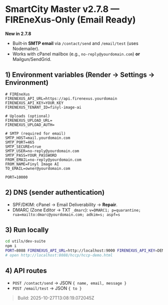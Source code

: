 
# SmartCity Master v2.7.8 — FIREneXus‑Only (Email Ready)

**New in 2.7.8**
- Built‑in **SMTP email** via `/contact/send` and `/email/test` (uses Nodemailer).
- Works with cPanel mailbox (e.g., `no-reply@yourdomain.com`) **or** Mailgun/SendGrid.

## 1) Environment variables (Render → Settings → Environment)
```
# FIREneXus
FIRENEXUS_API_URL=https://api.firenexus.yourdomain
FIRENEXUS_API_KEY=YOUR_KEY
FIRENEXUS_TENANT_ID=finyl-image-ai

# Uploads (optional)
FIRENEXUS_UPLOAD_URL=
FIRENEXUS_UPLOAD_AUTH=

# SMTP (required for email)
SMTP_HOST=mail.yourdomain.com
SMTP_PORT=465
SMTP_SECURE=true
SMTP_USER=no-reply@yourdomain.com
SMTP_PASS=YOUR_PASSWORD
FROM_EMAIL=no-reply@yourdomain.com
FROM_NAME=Finyl Image AI
TO_EMAIL=owner@yourdomain.com

PORT=10000
```

## 2) DNS (sender authentication)
- SPF/DKIM: cPanel → Email Deliverability → **Repair**.
- DMARC (Zone Editor → TXT `_dmarc`):
  `v=DMARC1; p=quarantine; rua=mailto:dmarc@yourdomain.com; adkim=s; aspf=s`

## 3) Run locally
```bash
cd utils/dev-suite
npm i
PORT=8088 FIRENEXUS_API_URL=http://localhost:9000 FIRENEXUS_API_KEY=DEMO FIRENEXUS_TENANT_ID=finyl-image-ai SMTP_HOST=mail.yourdomain.com SMTP_PORT=587 SMTP_SECURE=false SMTP_USER=no-reply@yourdomain.com SMTP_PASS=pass FROM_EMAIL=no-reply@yourdomain.com FROM_NAME="Finyl Image AI" TO_EMAIL=owner@yourdomain.com node server.js
# open http://localhost:8088/hccp/hccp-demo.html
```

## 4) API routes
- `POST /contact/send` → JSON `{ name, email, message }`
- `POST /email/test` → JSON `{ to }`

> Build: 2025-10-27T13:08:19.072045Z

